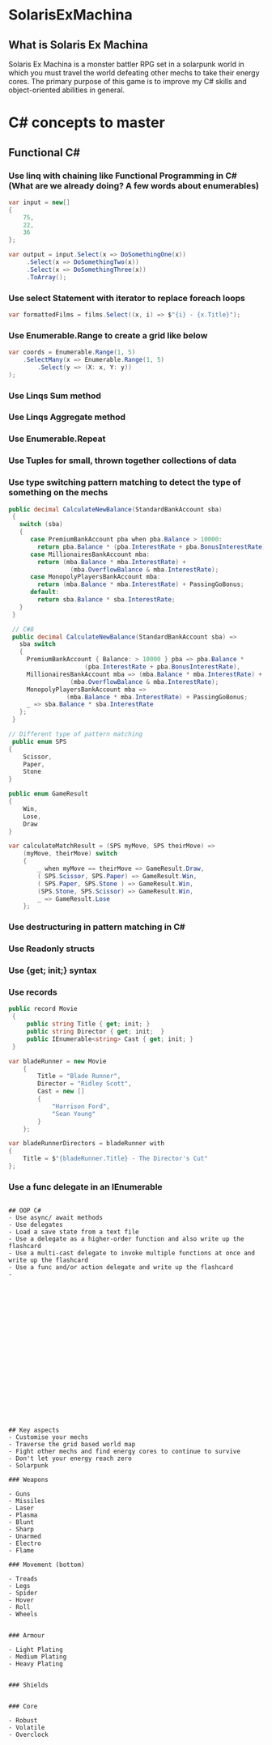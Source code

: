 # SolarisExMachina

## What is Solaris Ex Machina

Solaris Ex Machina is a monster battler RPG set in a solarpunk world in which you must travel the world defeating other mechs to take their energy cores. The primary purpose of this game is to improve my C# skills and object-oriented abilities in general.


# C# concepts to master 

## Functional C# 
### Use linq with chaining like Functional Programming in C# (What are we already doing? A few words about enumerables)

```C#
var input = new[]
{
	75,
	22,
	36
};

var output = input.Select(x => DoSomethingOne(x))
	 .Select(x => DoSomethingTwo(x))
	 .Select(x => DoSomethingThree(x))
	 .ToArray();
```

### Use select Statement with iterator to replace foreach loops
```C#
var formattedFilms = films.Select((x, i) => $"{i} - {x.Title}");
```

### Use Enumerable.Range to create a grid like below
```C#
var coords = Enumerable.Range(1, 5)
	.SelectMany(x => Enumerable.Range(1, 5)
		.Select(y => (X: x, Y: y))
);
```

### Use Linqs Sum method 

### Use Linqs Aggregate method

### Use Enumerable.Repeat

### Use Tuples for small, thrown together collections of data

### Use type switching pattern matching to detect the type of something on the mechs

```C#
public decimal CalculateNewBalance(StandardBankAccount sba)
 {
   switch (sba)
   {
      case PremiumBankAccount pba when pba.Balance > 10000:
        return pba.Balance * (pba.InterestRate + pba.BonusInterestRate);
      case MillionairesBankAccount mba:
        return (mba.Balance * mba.InterestRate) +
                 (mba.OverflowBalance & mba.InterestRate);
      case MonopolyPlayersBankAccount mba:
        return (mba.Balance * mba.InterestRate) + PassingGoBonus;
      default:
        return sba.Balance * sba.InterestRate;
   }
 }

 // C#8
 public decimal CalculateNewBalance(StandardBankAccount sba) =>
   sba switch
   {
     PremiumBankAccount { Balance: > 10000 } pba => pba.Balance *
                     (pba.InterestRate + pba.BonusInterestRate),
     MillionairesBankAccount mba => (mba.Balance * mba.InterestRate) +
                 (mba.OverflowBalance & mba.InterestRate);
     MonopolyPlayersBankAccount mba =>
                (mba.Balance * mba.InterestRate) + PassingGoBonus;
     _ => sba.Balance * sba.InterestRate
   };
 }

// Different type of pattern matching
 public enum SPS
{
	Scissor,
	Paper,
	Stone
}

public enum GameResult
{
	Win,
	Lose,
	Draw
}

var calculateMatchResult = (SPS myMove, SPS theirMove) =>
	(myMove, theirMove) switch
	{
		_ when myMove == theirMove => GameResult.Draw,
		( SPS.Scissor, SPS.Paper) => GameResult.Win,
		( SPS.Paper, SPS.Stone ) => GameResult.Win,
		(SPS.Stone, SPS.Scissor) => GameResult.Win,
		_ => GameResult.Lose
	};
```

### Use destructuring in pattern matching in C#

### Use Readonly structs

### Use {get; init;} syntax

### Use records

```C#
public record Movie
 {
     public string Title { get; init; }
     public string Director { get; init;  }
     public IEnumerable<string> Cast { get; init; }
 }

var bladeRunner = new Movie
    {
        Title = "Blade Runner",
        Director = "Ridley Scott",
        Cast = new []
        {
            "Harrison Ford",
            "Sean Young"
        }
    };

var bladeRunnerDirectors = bladeRunner with
{
    Title = $"{bladeRunner.Title} - The Director's Cut"
};

```
### Use a func delegate in an IEnumerable

```

## OOP C#
- Use async/ await methods
- Use delegates
- Load a save state from a text file
- Use a delegate as a higher-order function and also write up the flashcard
- Use a multi-cast delegate to invoke multiple functions at once and write up the flashcard
- Use a func and/or action delegate and write up the flashcard
- 





















## Key aspects
- Customise your mechs
- Traverse the grid based world map
- Fight other mechs and find energy cores to continue to survive
- Don't let your energy reach zero
- Solarpunk

### Weapons

- Guns
- Missiles
- Laser
- Plasma
- Blunt
- Sharp
- Unarmed
- Electro
- Flame

### Movement (bottom)

- Treads
- Legs
- Spider
- Hover
- Roll
- Wheels


### Armour

- Light Plating
- Medium Plating
- Heavy Plating


### Shields


### Core

- Robust
- Volatile
- Overclock

